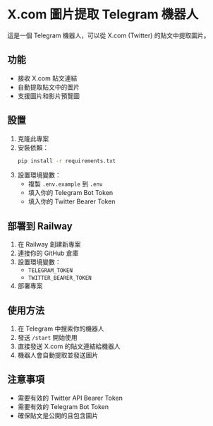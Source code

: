 # X.com 圖片提取 Telegram 機器人

這是一個 Telegram 機器人，可以從 X.com (Twitter) 的貼文中提取圖片。

## 功能

- 接收 X.com 貼文連結
- 自動提取貼文中的圖片
- 支援圖片和影片預覽圖

## 設置

1. 克隆此專案
2. 安裝依賴：
   ```bash
   pip install -r requirements.txt
   ```
3. 設置環境變數：
   - 複製 `.env.example` 到 `.env`
   - 填入你的 Telegram Bot Token
   - 填入你的 Twitter Bearer Token

## 部署到 Railway

1. 在 Railway 創建新專案
2. 連接你的 GitHub 倉庫
3. 設置環境變數：
   - `TELEGRAM_TOKEN`
   - `TWITTER_BEARER_TOKEN`
4. 部署專案

## 使用方法

1. 在 Telegram 中搜索你的機器人
2. 發送 `/start` 開始使用
3. 直接發送 X.com 的貼文連結給機器人
4. 機器人會自動提取並發送圖片

## 注意事項

- 需要有效的 Twitter API Bearer Token
- 需要有效的 Telegram Bot Token
- 確保貼文是公開的且包含圖片 